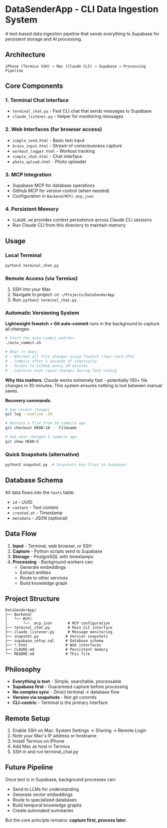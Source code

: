 # DataSenderApp - CLI Data Ingestion System

A text-based data ingestion pipeline that sends everything to Supabase for persistent storage and AI processing.

## Architecture

```
iPhone (Termius SSH) → Mac (Claude CLI) → Supabase → Processing Pipeline
```

## Core Components

### 1. Terminal Chat Interface
- `terminal_chat.py` - Fast CLI chat that sends messages to Supabase
- `claude_listener.py` - Helper for monitoring messages

### 2. Web Interfaces (for browser access)
- `simple_send.html` - Basic text input
- `brain_input.html` - Stream of consciousness capture  
- `workout_logger.html` - Workout tracking
- `simple_chat.html` - Chat interface
- `photo_upload.html` - Photo uploader

### 3. MCP Integration
- Supabase MCP for database operations
- GitHub MCP for version control (when needed)
- Configuration in `Backend/MCP/.mcp.json`

### 4. Persistent Memory
- `CLAUDE.md` provides context persistence across Claude CLI sessions
- Run Claude CLI from this directory to maintain memory

## Usage

### Local Terminal
```bash
python3 terminal_chat.py
```

### Remote Access (via Termius)
1. SSH into your Mac
2. Navigate to project: `cd ~/Projects/DataSenderApp`
3. Run: `python3 terminal_chat.py`

### Automatic Versioning System

**Lightweight fswatch + Git auto-commit** runs in the background to capture all changes:

```bash
# Start the auto-commit watcher
./auto_commit.sh

# What it does:
# - Watches all file changes using fswatch (near-zero CPU)
# - Commits after 5 seconds of inactivity
# - Pushes to GitHub every 30 minutes
# - Captures even rapid changes during fast coding
```

**Why this matters**: Claude works extremely fast - potentially 100+ file changes in 30 minutes. This system ensures nothing is lost between manual saves.

**Recovery commands**:
```bash
# See recent changes
git log --oneline -20

# Restore a file from 10 commits ago
git checkout HEAD~10 -- filename

# See what changed 5 commits ago
git show HEAD~5
```

### Quick Snapshots (alternative)
```bash
python3 snapshot.py  # Snapshots key files to Supabase
```

## Database Schema

All data flows into the `texts` table:
- `id` - UUID
- `content` - Text content
- `created_at` - Timestamp
- `metadata` - JSON (optional)

## Data Flow

1. **Input** - Terminal, web browser, or SSH
2. **Capture** - Python scripts send to Supabase
3. **Storage** - PostgreSQL with timestamps
4. **Processing** - Background workers can:
   - Generate embeddings
   - Extract entities
   - Route to other services
   - Build knowledge graph

## Project Structure

```
DataSenderApp/
├── Backend/
│   └── MCP/
│       └── .mcp.json       # MCP configuration
├── terminal_chat.py        # Main CLI interface
├── claude_listener.py      # Message monitoring
├── snapshot.py            # Version snapshots
├── supabase_setup.sql     # Database schema
├── *.html                 # Web interfaces
├── CLAUDE.md              # Persistent memory
└── README.md              # This file
```

## Philosophy

- **Everything is text** - Simple, searchable, processable
- **Supabase first** - Guaranteed capture before processing
- **No complex sync** - Direct terminal → database flow
- **Version via snapshots** - Not git commits
- **CLI-centric** - Terminal is the primary interface

## Remote Setup

1. Enable SSH on Mac: System Settings → Sharing → Remote Login
2. Note your Mac's IP address or hostname
3. Install Termius on iPhone
4. Add Mac as host in Termius
5. SSH in and run terminal_chat.py

## Future Pipeline

Once text is in Supabase, background processes can:
- Send to LLMs for understanding
- Generate vector embeddings
- Route to specialized databases
- Build temporal knowledge graphs
- Create automated summaries

But the core principle remains: **capture first, process later**.